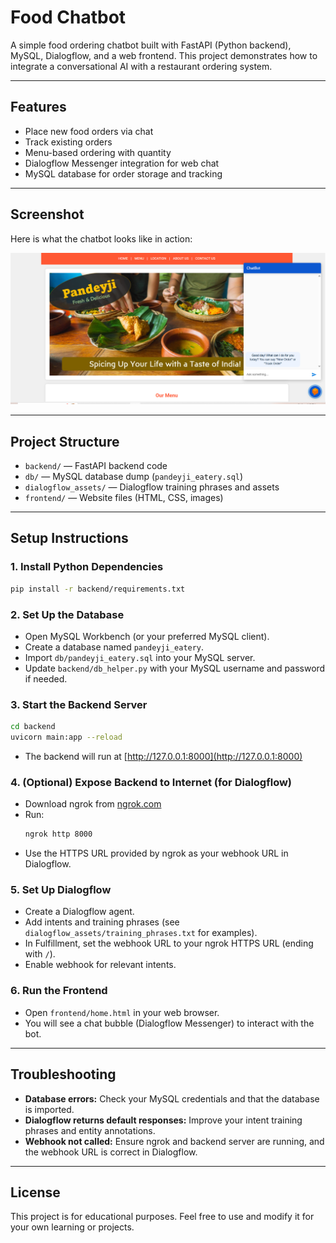# Food Chatbot

A simple food ordering chatbot built with FastAPI (Python backend), MySQL, Dialogflow, and a web frontend. This project demonstrates how to integrate a conversational AI with a restaurant ordering system.

---

## Features
- Place new food orders via chat
- Track existing orders
- Menu-based ordering with quantity
- Dialogflow Messenger integration for web chat
- MySQL database for order storage and tracking

---

## Screenshot
Here is what the chatbot looks like in action:

![ChatBot Screenshot](screenshots/image.png)

---

## Project Structure
- `backend/` — FastAPI backend code
- `db/` — MySQL database dump (`pandeyji_eatery.sql`)
- `dialogflow_assets/` — Dialogflow training phrases and assets
- `frontend/` — Website files (HTML, CSS, images)

---

## Setup Instructions

### 1. Install Python Dependencies
```sh
pip install -r backend/requirements.txt
```

### 2. Set Up the Database
- Open MySQL Workbench (or your preferred MySQL client).
- Create a database named `pandeyji_eatery`.
- Import `db/pandeyji_eatery.sql` into your MySQL server.
- Update `backend/db_helper.py` with your MySQL username and password if needed.

### 3. Start the Backend Server
```sh
cd backend
uvicorn main:app --reload
```
- The backend will run at [http://127.0.0.1:8000](http://127.0.0.1:8000)

### 4. (Optional) Expose Backend to Internet (for Dialogflow)
- Download ngrok from [ngrok.com](https://ngrok.com/download)
- Run:
  ```sh
  ngrok http 8000
  ```
- Use the HTTPS URL provided by ngrok as your webhook URL in Dialogflow.

### 5. Set Up Dialogflow
- Create a Dialogflow agent.
- Add intents and training phrases (see `dialogflow_assets/training_phrases.txt` for examples).
- In Fulfillment, set the webhook URL to your ngrok HTTPS URL (ending with `/`).
- Enable webhook for relevant intents.

### 6. Run the Frontend
- Open `frontend/home.html` in your web browser.
- You will see a chat bubble (Dialogflow Messenger) to interact with the bot.

---

## Troubleshooting
- **Database errors:** Check your MySQL credentials and that the database is imported.
- **Dialogflow returns default responses:** Improve your intent training phrases and entity annotations.
- **Webhook not called:** Ensure ngrok and backend server are running, and the webhook URL is correct in Dialogflow.

---

## License
This project is for educational purposes. Feel free to use and modify it for your own learning or projects.
